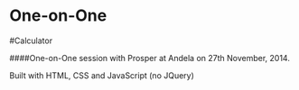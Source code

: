 One-on-One
==========

#Calculator

####One-on-One session with Prosper at Andela on 27th November, 2014.

Built with HTML, CSS and JavaScript (no JQuery)
